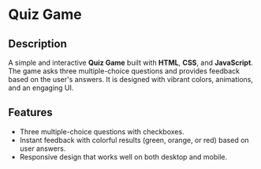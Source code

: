 
# Quiz Game

## Description
A simple and interactive **Quiz Game** built with **HTML**, **CSS**, and **JavaScript**. The game asks three multiple-choice questions and provides feedback based on the user's answers. It is designed with vibrant colors, animations, and an engaging UI.

## Features
- Three multiple-choice questions with checkboxes.
- Instant feedback with colorful results (green, orange, or red) based on user answers.
- Responsive design that works well on both desktop and mobile.




